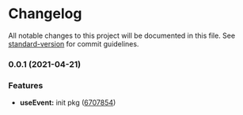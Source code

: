 # Changelog

All notable changes to this project will be documented in this file. See [standard-version](https://github.com/conventional-changelog/standard-version) for commit guidelines.

### 0.0.1 (2021-04-21)


### Features

* **useEvent:** init pkg ([6707854](https://github.com/astahmer/pastable/commit/670785489bf4a9afd34f79e0f752d0934a8c778b))
